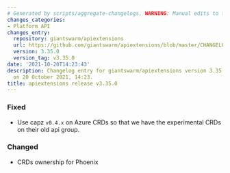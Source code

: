 ```yaml
---
# Generated by scripts/aggregate-changelogs. WARNING: Manual edits to this files will be overwritten.
changes_categories:
- Platform API
changes_entry:
  repository: giantswarm/apiextensions
  url: https://github.com/giantswarm/apiextensions/blob/master/CHANGELOG.md#3350---2021-10-20
  version: 3.35.0
  version_tag: v3.35.0
date: '2021-10-20T14:23:43'
description: Changelog entry for giantswarm/apiextensions version 3.35.0, published
  on 20 October 2021, 14:23.
title: apiextensions release v3.35.0
---
```


### Fixed
- Use capz `v0.4.x` on Azure CRDs so that we have the experimental CRDs on their old api group.
### Changed
- CRDs ownership for Phoenix
